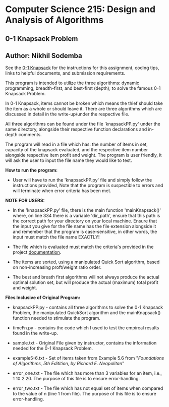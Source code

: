 # Computer Science 215: Design and Analysis of Algorithms
## 0-1 Knapsack Problem
## Author: Nikhil Sodemba

See the
[0-1 Knapsack](http://www.cs.kzoo.edu/cs215/HW/Knapsack/knapsack.html)
for the instructions for this assignment, coding tips, links to helpful
documents, and submission requirements.

This program is intended to utilize the three algorithms: dynamic programming, breadth-first, and best-first (depth); to solve the famous 0-1 Knapsack Problem.

In 0-1 Knapsack, items cannot be broken which means the thief should take the item as a whole or should leave it. There are three algorithms which are discussed in detail in the write-up/under the respective file.

All three algorithms can be found under the file 'knapsackPP.py' under the same directory, alongside their respective function declarations and in-depth comments.

The program will read in a file which has: the number of items in set, capacity of the knapsack evaluated, and the respective item number alongside respective item profit and weight. The program is user friendly, it will ask the user to input the file name they would like to test.

**How to run the program:**

- User will have to run the 'knapsackPP.py' file and simply follow the instructions provided, Note that the program is suspectible to errors and will terminate when error criteria has been met.

**NOTE FOR USERS:**

- In the 'knapsackPP.py' file, there is the main function 'mainKnapsack()' where, on line 334 there is a variable 'dir_path', ensure that this path is the correct path for your directory on your local machine. Ensure that the input you give for the file name has the file extension alongside it and remember that the program is case-sensitive, in other words, the input must match the file name EXACTLY!

- The file which is evaluated must match the criteria's provided in the project [documentation](http://www.cs.kzoo.edu/cs215/HW/Knapsack/knapsack.html).

- The items are sorted, using a manipulated Quick Sort algorithm, based on non-increasing proft/weight ratio order.

- The best and breath first algorithms will not always produce the actual optimal solution set, but will produce the actual (maximum) total profit and weight.

**Files Inclusive of Original Program:**

- knapsackPP.py - contains all three algorithms to solve the 0-1 Knapsack Problem, the manipulated QuickSort algorithm and the mainKnapsack() function needed to stimulate the program.

- timeFn.py - contains the code which I used to test the empircal results found in the write-up.

- sample.txt - Original File given by instructor, contains the information needed for the 0-1 Knapsack Problem.

- example5-6.txt - Set of items taken from Example 5.6 from "*Foundations of Algorithms, 5th Editition, by Richard E. Neapolitan*"

- error_one.txt - The file which has more than 3 variables for an item, i.e., 1 10 2 20. The purpose of this file is to ensure error-handling.

- error_two.txt - The file which has not equal set of items when compared to the value of n (line 1 from file). The purpose of this file is to ensure error-handling.
